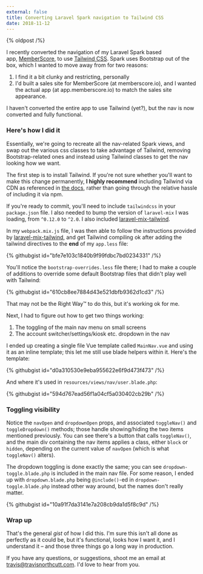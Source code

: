 ```yaml
---
external: false
title: Converting Laravel Spark navigation to Tailwind CSS
date: 2018-11-12
---
```


{% oldpost /%}

I recently converted the navigation of my Laravel Spark based app, [MemberScore](http://memberscore.io), to use [Tailwind CSS](https://tailwindcss.com/). Spark uses Bootstrap out of the box, which I wanted to move away from for two reasons:

1. I find it a bit clunky and restricting, personally
2. I'd built a sales site for MemberScore (at memberscore.io), and I wanted the actual app (at app.memberscore.io) to match the sales site appearance.

I haven't converted the entire app to use Tailwind (yet?), but the nav is now converted and fully functional.

### Here's how I did it

Essentially, we're going to recreate all the nav-related Spark views, and swap out the various css classes to take advantage of Tailwind, removing Bootstrap-related ones and instead using Tailwind classes to get the nav looking how we want.

The first step is to install Tailwind. If you're not sure whether you'll want to make this change permanently, **I highly recommend** including Tailwind via CDN as referenced in [the docs](https://tailwindcss.com/docs/installation), rather than going through the relative hassle of including it via npm.

If you're ready to commit, you'll need to include `tailwindcss` in your `package.json` file. I also needed to bump the version of `laravel-mix` I was loading, from `^0.12.0` to `^2.0`. I also included [laravel-mix-tailwind](https://github.com/JeffreyWay/laravel-mix-tailwind).

In my `webpack.mix.js` file, I was then able to follow the instructions provided by [laravel-mix-tailwind](https://github.com/JeffreyWay/laravel-mix-tailwind), and get Tailwind compiling ok after adding the tailwind directives to the **end** of my `app.less` file:

{% githubgist id="bfe7e103c1840b9f99fdbc7bd0234331" /%}

You'll notice the `bootstrap-overrides.less` file there; I had to make a couple of additions to override some default Bootstrap files that didn't play well with Tailwind:

{% githubgist id="610cb8ee7884d43e521dbfb9362d1cd3" /%}

That may not be the Right Way™ to do this, but it's working ok for me.

Next, I had to figure out how to get two things working:

1. The toggling of the main nav menu on small screens
2. The account switcher/settings/kiosk etc. dropdown in the nav

I ended up creating a single file Vue template called `MainNav.vue` and using it as an inline template; this let me still use blade helpers within it. Here's the template:

{% githubgist id="d0a310530e9eba955622e6f9d473f473" /%}

And where it's used in `resources/views/nav/user.blade.php`:

{% githubgist id="594d767ead56f1a04cf5a030402cb29b" /%}

### Toggling visibility

Notice the `navOpen` and `dropdownOpen` props, and associated `toggleNav()` and `toggleDropdown()` methods; those handle showing/hiding the two items mentioned previously. You can see there's a button that calls `toggleNav()`, and the main div containing the nav items applies a class, either `block` or `hidden`, depending on the current value of `navOpen` (which is what `toggleNav()` alters).

The dropdown toggling is done exactly the same; you can see `dropdown-toggle.blade.php` is included in the main nav file. For some reason, I ended up with `dropdown.blade.php` being `@include()`\-ed in `dropdown-toggle.blade.php` instead other way around, but the names don't really matter.

{% githubgist id="10a91f7da3141e7a208cb9da1d5f8c9d" /%}

### Wrap up

That's the general *gist* of how I did this. I'm sure this isn't all done as perfectly as it could be, but it's functional, looks how I want it, and I understand it – and those three things go a long way in production.

If you have any questions, or suggestions, shoot me an email at travis@travisnorthcutt.com. I'd love to hear from you.
